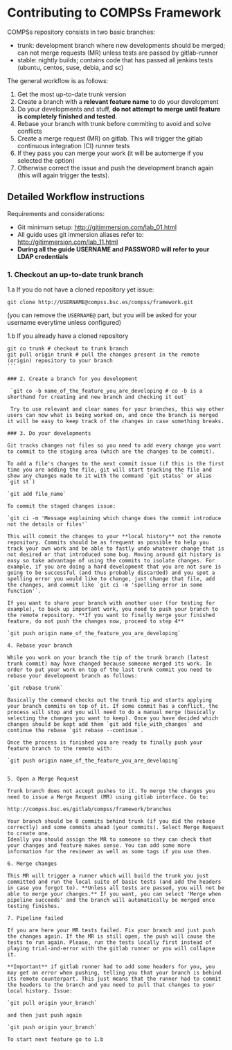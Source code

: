 # Contributing to COMPSs Framework


COMPSs repository consists in two basic branches:

* trunk: development branch where new developments should be merged; can not merge requests (MR) unless tests are passed by gitlab-runner
* stable: nightly builds; contains code that has passed all jenkins tests (ubuntu, centos, suse, debia, and sc)


The general workflow is as follows:

1. Get the most up-to-date trunk version
2. Create a branch with a **relevant feature name** to do your development
3. Do your developments and stuff, **do not attempt to merge until feature is completely finished and tested**.
4. Rebase your branch with trunk before commiting to avoid and solve conflicts
5. Create a merge request (MR) on gitlab. This will trigger the gitlab continuous integration (CI) runner tests
6. If they pass you can merge your work (it will be automerge if you selected the option)
7. Otherwise correct the issue and push the development branch again (this will again trigger the tests).


## Detailed Workflow instructions


Requirements and considerations:

* Git minimum setup: http://gitimmersion.com/lab_01.html
* All guide uses git immersion aliases refer to: http://gitimmersion.com/lab_11.html
* **During all the guide USERNAME and PASSWORD will refer to your LDAP credentials**



### 1. Checkout an up-to-date trunk branch

1.a If you do not have a cloned repository yet issue:

`git clone http://USERNAME@compss.bsc.es/compss/framework.git`

(you can remove the `USERNAME@` part, but you will be asked for your username everytime unless configured)

1.b If you already have a cloned repository 

````
git co trunk # checkout to trunk branch
git pull origin trunk # pull the changes present in the remote (origin) repository to your branch
```

### 2. Create a branch for you development

 `git co -b name_of_the_feature_you_are_developing # co -b is a shorthand for creating and new branch and checking it out`
 
 Try to use relevant and clear names for your branches, this way other users can now what is being worked on, and once the branch is merged it will be easy to keep track of the changes in case something breaks.
 
### 3. Do your developments

Git tracks changes not files so you need to add every change you want to commit to the staging area (which are the changes to be commit).

To add a file's changes to the next commit issue (if this is the first time you are adding the file, git will start tracking the file and show any changes made to it with the command `git status` or alias `git st`)

`git add file_name`

To commit the staged changes issue:

`git ci -m 'Message explaining which change does the commit introduce not the details or files'`

This will commit the changes to your **local history** not the remote repository. Commits should be as frequent as possible to help you track your own work and be able to fastly undo whatever change that is not desired or that introduced some bug. Moving around git history is easy so take advantage of using the commits to isolate changes. For example, if you are doing a hard development that you are not sure is going to be successful (and thus probably discarded) and you spot a spelling error you would like to change, just change that file, add the changes, and commit like `git ci -m 'spelling error in some function'`. 

If you want to share your branch with another user (for testing for example), to back up important work, you need to push your branch to the remote repository. **If you want to finally merge your finished feature, do not push the changes now, proceed to step 4**

`git push origin name_of_the_feature_you_are_developing`

4. Rebase your branch

While you work on your branch the tip of the trunk branch (latest trunk commit) may have changed because someone merged its work. In order to put your work on top of the last trunk commit you need to rebase your development branch as follows:

`git rebase trunk`

Basically the command checks out the trunk tip and starts applying your branch commits on top of it. If some commit has a conflict, the process will stop and you will need to do a manual merge (basically selecting the changes you want to keep). Once you have decided which changes should be kept add them `git add file_with_changes` and continue the rebase `git rebase --continue`.

Once the process is finished you are ready to finally push your feature branch to the remote with:

`git push origin name_of_the_feature_you_are_developing`


5. Open a Merge Request

Trunk branch does not accept pushes to it. To merge the changes you need to issue a Merge Request (MR) using gitlab interface. Go to:

http://compss.bsc.es/gitlab/compss/framework/branches

Your branch should be 0 commits behind trunk (if you did the rebase correctly) and some commits ahead (your commits). Select Merge Request to create one.
Ideally you should assign the MR to someone so they can check that your changes and feature makes sense. You can add some more information for the reviewer as well as some tags if you use them.

6. Merge changes

This MR will trigger a runner which will build the trunk you just committed and run the local suite of basic tests (and add the headers in case you forgot to). **Unless all tests are passed, you will not be able to merge your changes.** If you want, you can select 'Merge when pipeline succeeds' and the branch will automatically be merged once testing finishes.

7. Pipeline failed

If you are here your MR tests failed. Fix your branch and just push the changes again. If the MR is still open, the push will cause the tests to run again. Please, run the tests locally first instead of playing trial-and-error with the gitlab runner or you will collapse it. 

**Important** if gitlab runner had to add some headers for you, you may get an error when pushing, telling you that your branch is behind its remote counterpart. This just means that the runner had to commit the headers to the branch and you need to pull that changes to your local history. Issue:

`git pull origin your_branch`

and then just push again

`git push origin your_branch`

To start next feature go to 1.b






